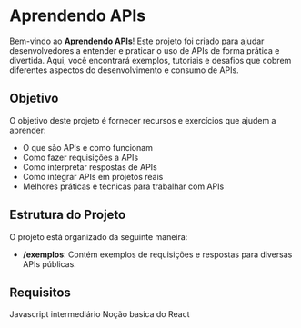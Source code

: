 # Aprendendo APIs

Bem-vindo ao **Aprendendo APIs**! Este projeto foi criado para ajudar desenvolvedores a entender e praticar o uso de APIs de forma prática e divertida. Aqui, você encontrará exemplos, tutoriais e desafios que cobrem diferentes aspectos do desenvolvimento e consumo de APIs.

## Objetivo

O objetivo deste projeto é fornecer recursos e exercícios que ajudem a aprender:

- O que são APIs e como funcionam
- Como fazer requisições a APIs
- Como interpretar respostas de APIs
- Como integrar APIs em projetos reais
- Melhores práticas e técnicas para trabalhar com APIs

## Estrutura do Projeto

O projeto está organizado da seguinte maneira:

- **/exemplos**: Contém exemplos de requisições e respostas para diversas APIs públicas.
 ## Requisitos

 Javascript intermediário
 Noção basica do React
